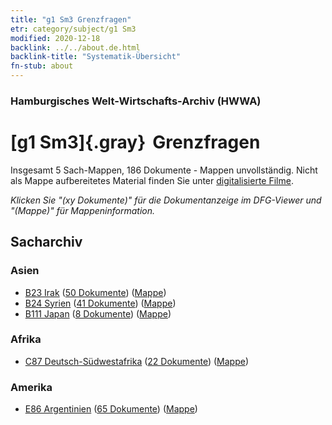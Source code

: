 ```yaml
---
title: "g1 Sm3 Grenzfragen"
etr: category/subject/g1 Sm3
modified: 2020-12-18
backlink: ../../about.de.html
backlink-title: "Systematik-Übersicht"
fn-stub: about
---
```


### Hamburgisches Welt-Wirtschafts-Archiv (HWWA)
# [g1 Sm3]{.gray}&#8201; Grenzfragen&#160; 




Insgesamt 5 Sach-Mappen, 186 Dokumente - Mappen unvollständig.
Nicht als Mappe aufbereitetes Material finden Sie unter [digitalisierte Filme](/film/h1_sh).

_Klicken Sie "(xy Dokumente)" für die Dokumentanzeige im DFG-Viewer und "(Mappe)" für Mappeninformation._

## Sacharchiv




### Asien

- [B23 Irak](../../../geo/about.de.html#B23) (<a href="https://dfg-viewer.de/show/?tx_dlf[id]=https://pm20.zbw.eu/mets/sh/1411xx/141113/1444xx/144455/public.mets.de.xml" target="_blank">50 Dokumente</a>) ([Mappe](http://purl.org/pressemappe20/folder/sh/141113,144455))
- [B24 Syrien](../../../geo/about.de.html#B24) (<a href="https://dfg-viewer.de/show/?tx_dlf[id]=https://pm20.zbw.eu/mets/sh/1411xx/141114/1444xx/144455/public.mets.de.xml" target="_blank">41 Dokumente</a>) ([Mappe](http://purl.org/pressemappe20/folder/sh/141114,144455))
- [B111 Japan](../../../geo/about.de.html#B111) (<a href="https://dfg-viewer.de/show/?tx_dlf[id]=https://pm20.zbw.eu/mets/sh/1412xx/141272/1444xx/144455/public.mets.de.xml" target="_blank">8 Dokumente</a>) ([Mappe](http://purl.org/pressemappe20/folder/sh/141272,144455))

### Afrika

- [C87 Deutsch-Südwestafrika](../../../geo/about.de.html#C87) (<a href="https://dfg-viewer.de/show/?tx_dlf[id]=https://pm20.zbw.eu/mets/sh/1414xx/141450/1444xx/144455/public.mets.de.xml" target="_blank">22 Dokumente</a>) ([Mappe](http://purl.org/pressemappe20/folder/sh/141450,144455))

### Amerika

- [E86 Argentinien](../../../geo/about.de.html#E86) (<a href="https://dfg-viewer.de/show/?tx_dlf[id]=https://pm20.zbw.eu/mets/sh/1416xx/141692/1444xx/144455/public.mets.de.xml" target="_blank">65 Dokumente</a>) ([Mappe](http://purl.org/pressemappe20/folder/sh/141692,144455))


